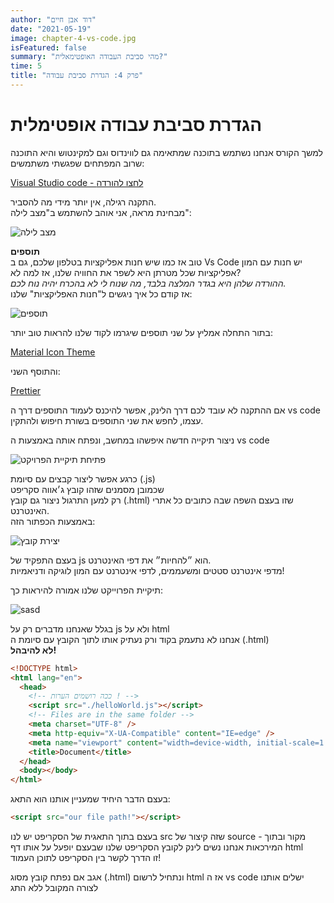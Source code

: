 ```yaml
---
author: "דוד אבן חיים"
date: "2021-05-19"
image: chapter-4-vs-code.jpg
isFeatured: false
summary: "מהי סביבת העבודה האופטימאלית?"
time: 5
title: "פרק 4: הגדרת סביבת עבודה"
---
```


# הגדרת סביבת עבודה אופטימלית

למשך הקורס אנחנו נשתמש בתוכנה שמתאימה גם לווינדוס וגם למקינטוש והיא התוכנה שרוב המפתחים שפגשתי משתמשים:

[Visual Studio code - לחצו להורדה](https://code.visualstudio.com/download)

התקנה רגילה, אין יותר מידי מה להסביר.  
מבחינת מראה, אני אוהב להשתמש ב"מצב לילה":

![מצב לילה](color-theme.png)

**תוספים**  
טוב אז כמו שיש חנות אפליקציות בטלפון שלכם, גם ב Vs Code יש חנות עם המון אפליקציות שכל מטרתן היא לשפר את החוויה שלנו, אז למה לא?  
_ההורדה שלהן היא בגדר המלצה בלבד, מה שנוח לי לא בהכרח יהיה נוח לכם._  
אז קודם כל איך ניגשים ל"חנות האפליקציות" שלנו:

![תוספים](extension.png)

בתור התחלה אמליץ על שני תוספים שיגרמו לקוד שלנו להראות טוב יותר:

[Material Icon Theme](https://marketplace.visualstudio.com/items?itemName=PKief.material-icon-theme)

והתוסף השני:

[Prettier](https://marketplace.visualstudio.com/items?itemName=esbenp.prettier-vscode)

אם ההתקנה לא עובד לכם דרך הלינק, אפשר להיכנס לעמוד התוספים דרך ה vs code
עצמו, לחפש את שני התוספים בשורת חיפוש ולהתקין.

ניצור תיקייה חדשה איפשהו במחשב, ונפתח אותה באמצעות ה vs code

![פתיחת תיקיית הפרויקט](open-folder.png)

כרגע אפשר ליצור קבצים עם סיומת (.js)  
שכמובן מסמנים שזהו קובץ ג׳אווה סקריפט  
רק למען התרגול ניצור גם קובץ (.html)
שזו בעצם השפה שבה כתובים כל אתרי האינטרנט.  
באמצעות הכפתור הזה:

![יצירת קובץ](create-file.png)

בעצם התפקיד של js הוא ״להחיות״ את דפי האינטרנט.  
מדפי אינטרנט סטטים ומשעממים, לדפי אינטרנט עם המון לוגיקה ודניאמיות!

תיקיית הפרוייקט שלנו אמורה להיראות כך:

![sasd](project-folder-finish.png)

בגלל שאנחנו מדברים רק על js
ולא על html  
אנחנו לא נתעמק בקוד ורק נעתיק אותו לתוך הקובץ עם סיומת ה (.html)  
**לא להיבהל!**

```html
<!DOCTYPE html>
<html lang="en">
  <head>
    <!-- ככה רושמים הערות ! -->
    <script src="./helloWorld.js"></script>
    <!-- Files are in the same folder -->
    <meta charset="UTF-8" />
    <meta http-equiv="X-UA-Compatible" content="IE=edge" />
    <meta name="viewport" content="width=device-width, initial-scale=1.0" />
    <title>Document</title>
  </head>
  <body></body>
</html>
```

בעצם הדבר היחיד שמעניין אותנו הוא התאג:

```html
<script src="our file path!"></script>
```

בעצם בתוך התאגית של הסקריפט יש לנו
src
שזה קיצור של source - מקור
ובתוך המירכאות אנחנו נשים לינק לקובץ הסקריפט שלנו שבעצם יופעל על אותו דף html  
זו הדרך לקשר בין הסקריפט לתוכן העמוד!

אגב אם נפתח קובץ מסוג (.html)
ונתחיל לרשום html
אז ה vs code ישלים אותנו לצורה המקובל
ללא התג <script>

![סניפט](html-snippet.png)

html5  
זו הגרסא החמישית של html והמקדמת ביותר  
מי שרוצה להתעמק עוד ב html יכול ללמוד מפה:

[קורס של קמפוס IL בחינם לגמרי!](https://campus.gov.il/course/ext-taasuka-html/)

אז אנחנו נתחיל לשחק עם js
ונראה את המשתנה באמצעות אתר אינטרנט.  
נתחיל ממש מהבסיס ונתקדם מהר מאוד!
